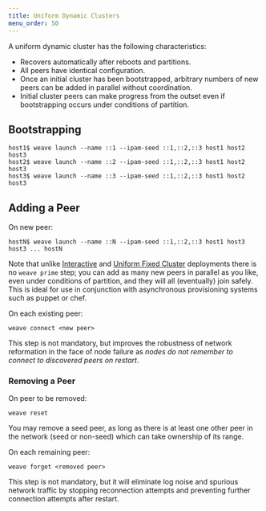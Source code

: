 ```yaml
---
title: Uniform Dynamic Clusters
menu_order: 50
---
```


A uniform dynamic cluster has the following characteristics:

* Recovers automatically after reboots and partitions.
* All peers have identical configuration.
* Once an initial cluster has been bootstrapped, arbitrary numbers of
  new peers can be added in parallel without coordination.
* Initial cluster peers can make progress from the outset even if
  bootstrapping occurs under conditions of partition.

## Bootstrapping

    host1$ weave launch --name ::1 --ipam-seed ::1,::2,::3 host1 host2 host3
    host2$ weave launch --name ::2 --ipam-seed ::1,::2,::3 host1 host2 host3
    host3$ weave launch --name ::3 --ipam-seed ::1,::2,::3 host1 host2 host3

## Adding a Peer

On new peer:

    hostN$ weave launch --name ::N --ipam-seed ::1,::2,::3 host1 host3 host3 ... hostN

Note that unlike [Interactive](/site/operational-guide/interactive.md)
and [Uniform Fixed
Cluster](/site/operational-guide/uniform-fixed-cluster.md) deployments
there is no `weave prime` step; you can add as many new peers in
parallel as you like, even under conditions of partition, and they
will all (eventually) join safely. This is ideal for use in
conjunction with asynchronous provisioning systems such as puppet or
chef. 

On each existing peer:

    weave connect <new peer>

This step is not mandatory, but improves the robustness of network
reformation in the face of node failure as _nodes do not remember to
connect to discovered peers on restart_.

### Removing a Peer

On peer to be removed:

    weave reset

You may remove a seed peer, as long as there is at least one other
peer in the network (seed or non-seed) which can take ownership of its
range.

On each remaining peer:

    weave forget <removed peer>

This step is not mandatory, but it will eliminate log noise and
spurious network traffic by stopping reconnection attempts and
preventing further connection attempts after restart.
